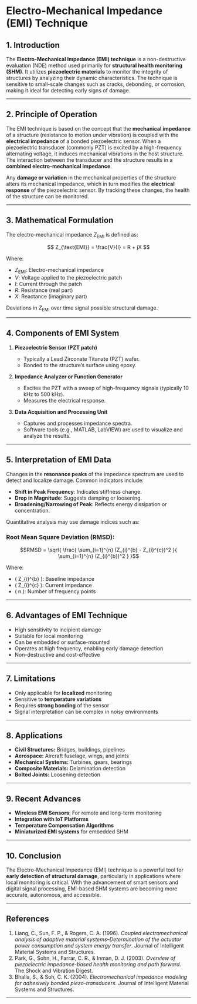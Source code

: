# Electro-Mechanical Impedance (EMI) Technique

## 1. Introduction

The **Electro-Mechanical Impedance (EMI) technique** is a non-destructive evaluation (NDE) method used primarily for **structural health monitoring (SHM)**. It utilizes **piezoelectric materials** to monitor the integrity of structures by analyzing their dynamic characteristics. The technique is sensitive to small-scale changes such as cracks, debonding, or corrosion, making it ideal for detecting early signs of damage.

---

## 2. Principle of Operation

The EMI technique is based on the concept that the **mechanical impedance** of a structure (resistance to motion under vibration) is coupled with the **electrical impedance** of a bonded piezoelectric sensor. When a piezoelectric transducer (commonly PZT) is excited by a high-frequency alternating voltage, it induces mechanical vibrations in the host structure. The interaction between the transducer and the structure results in a **combined electro-mechanical impedance**.

Any **damage or variation** in the mechanical properties of the structure alters its mechanical impedance, which in turn modifies the **electrical response** of the piezoelectric sensor. By tracking these changes, the health of the structure can be monitored.

---

## 3. Mathematical Formulation

The electro-mechanical impedance $Z_{\text{EMI}}$ is defined as:

$$
Z_{\text{EMI}} = \frac{V}{I} = R + jX
$$

Where:

- $Z_{\text{EMI}}$: Electro-mechanical impedance  
- $V$: Voltage applied to the piezoelectric patch  
- $I$: Current through the patch  
- $R$: Resistance (real part)  
- $X$: Reactance (imaginary part)

Deviations in $Z_{\text{EMI}}$ over time signal possible structural damage.

---

## 4. Components of EMI System

1. **Piezoelectric Sensor (PZT patch)**  
   - Typically a Lead Zirconate Titanate (PZT) wafer.
   - Bonded to the structure’s surface using epoxy.

2. **Impedance Analyzer or Function Generator**  
   - Excites the PZT with a sweep of high-frequency signals (typically 10 kHz to 500 kHz).
   - Measures the electrical response.

3. **Data Acquisition and Processing Unit**  
   - Captures and processes impedance spectra.
   - Software tools (e.g., MATLAB, LabVIEW) are used to visualize and analyze the results.

---

## 5. Interpretation of EMI Data

Changes in the **resonance peaks** of the impedance spectrum are used to detect and localize damage. Common indicators include:

- **Shift in Peak Frequency**: Indicates stiffness change.
- **Drop in Magnitude**: Suggests damping or loosening.
- **Broadening/Narrowing of Peak**: Reflects energy dissipation or concentration.

Quantitative analysis may use damage indices such as:

### Root Mean Square Deviation (RMSD):

```math
RMSD = \sqrt{ \frac{ \sum_{i=1}^{n} (Z_{i}^{b} - Z_{i}^{c})^2 }{ \sum_{i=1}^{n} (Z_{i}^{b})^2 } }
```

Where:
- \( Z_{i}^{b} \): Baseline impedance
- \( Z_{i}^{c} \): Current impedance
- \( n \): Number of frequency points

---

## 6. Advantages of EMI Technique

- High sensitivity to incipient damage
- Suitable for local monitoring
- Can be embedded or surface-mounted
- Operates at high frequency, enabling early damage detection
- Non-destructive and cost-effective

---

## 7. Limitations

- Only applicable for **localized** monitoring
- Sensitive to **temperature variations**
- Requires **strong bonding** of the sensor
- Signal interpretation can be complex in noisy environments

---

## 8. Applications

- **Civil Structures:** Bridges, buildings, pipelines
- **Aerospace:** Aircraft fuselage, wings, and joints
- **Mechanical Systems:** Turbines, gears, bearings
- **Composite Materials:** Delamination detection
- **Bolted Joints:** Loosening detection

---

## 9. Recent Advances

- **Wireless EMI Sensors**: For remote and long-term monitoring
- **Integration with IoT Platforms**
- **Temperature Compensation Algorithms**
- **Miniaturized EMI systems** for embedded SHM

---

## 10. Conclusion

The Electro-Mechanical Impedance (EMI) technique is a powerful tool for **early detection of structural damage**, particularly in applications where local monitoring is critical. With the advancement of smart sensors and digital signal processing, EMI-based SHM systems are becoming more accurate, autonomous, and accessible.

---

## References

1. Liang, C., Sun, F. P., & Rogers, C. A. (1996). *Coupled electromechanical analysis of adaptive material systems–Determination of the actuator power consumption and system energy transfer*. Journal of Intelligent Material Systems and Structures.
2. Park, G., Sohn, H., Farrar, C. R., & Inman, D. J. (2003). *Overview of piezoelectric impedance-based health monitoring and path forward*. The Shock and Vibration Digest.
3. Bhalla, S., & Soh, C. K. (2004). *Electromechanical impedance modeling for adhesively bonded piezo-transducers*. Journal of Intelligent Material Systems and Structures.

---

